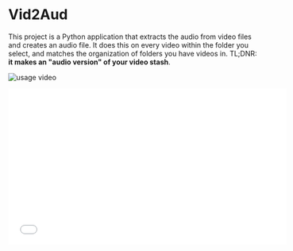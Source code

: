 # Vid2Aud

This project is a Python application that extracts the audio from video files and creates an audio file. It does this on every video within the folder you select, and matches the organization of folders you have videos in. TL;DNR: **it makes an "audio version" of your video stash**.

![usage video](https://sendvid.com/44mdpzm1)

<iframe width="560" height="315" src="//sendvid.com/embed/44mdpzm1" frameborder="0" allowfullscreen></iframe>
